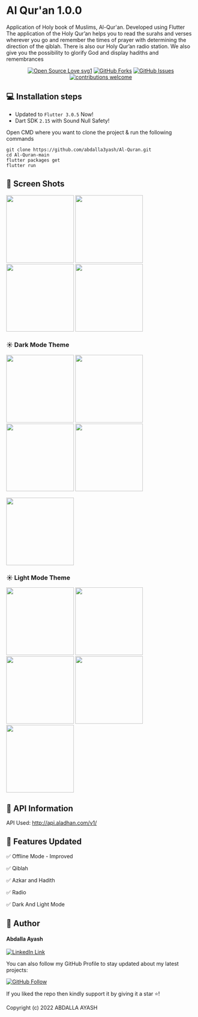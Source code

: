 # Al Qur'an 1.0.0

Application of Holy book of Muslims, Al-Qur'an. Developed using Flutter
The application of the Holy Qur’an helps you to read the surahs and verses wherever you go and remember the times of prayer with determining the direction of the qiblah. There is also our Holy Qur’an radio station. We also give you the possibility to glorify God and display hadiths and remembrances


<div align="center">

[![Open Source Love svg1](https://badges.frapsoft.com/os/v1/open-source.svg?v=103)](#)
[![GitHub Forks](https://img.shields.io/github/forks/saadhaxxan/Car_Game_Python_Pygame.svg?style=social&label=Fork&maxAge=2592000)](https://github.com/abdalla3yash/Al-Quran/fork)
[![GitHub Issues](https://img.shields.io/github/issues/saadhaxxan/Car_Game_Python_Pygame.svg?style=flat&label=Issues&maxAge=2592000)](https://https://github.com/abdalla3yash/Al-Quran/issues)
[![contributions welcome](https://img.shields.io/badge/contributions-welcome-brightgreen.svg?style=flat&label=Contributions&colorA=red&colorB=black	)](#)

</div>

## 💻 Installation steps

- Updated to `Flutter 3.0.5` Now!
- Dart SDK `2.15` with Sound Null Safety!

Open CMD where you want to clone the project & run the following commands

```
git clone https://github.com/abdalla3yash/Al-Quran.git
cd Al-Quran-main
flutter packages get
flutter run
```

## 📱 Screen Shots

<img src="./assets/screenshot/i4.jpg" width=180> <img src="./assets/screenshot/i8.jpg" width=180> <img src="./assets/screenshot/i2.jpg" width=180> <img src="./assets/screenshot/i7.jpg" width=180>

### ☀ Dark Mode Theme

<img src="./assets/screenshot/i6.jpg" width=180> <img src="./assets/screenshot/i7.jpg" width=180> <img src="./assets/screenshot/i8.jpg" width=180> <img src="./assets/screenshot/i9.jpg" width=180>

<img src="./assets/screenshot/i10.jpg" width=180> 

### ☀ Light Mode Theme

<img src="./assets/screenshot/i1.jpg" width=180> <img src="./assets/screenshot/i2.jpg" width=180> <img src="./assets/screenshot/i3.jpg" width=180>
 <img src="./assets/screenshot/i4.jpg" width=180> <img src="./assets/screenshot/i5.jpg" width=180> 


## 🔗 API Information

API Used: http://api.aladhan.com/v1/

## 🎯 Features Updated

✅ Offline Mode - Improved

✅ Qiblah

✅ Azkar and Hadith

✅ Radio

✅ Dark And Light Mode

## 🧑 Author

#### Abdalla Ayash
[![LinkedIn Link](https://img.shields.io/badge/Connect-Ayash-blue.svg?logo=linkedin&longCache=true&style=social&label=Connect
)](https://www.linkedin.com/in/abdalla-ayash)

You can also follow my GitHub Profile to stay updated about my latest projects:

[![GitHub Follow](https://img.shields.io/badge/Connect-Ayash-blue.svg?logo=Github&longCache=true&style=social&label=Follow)](https://github.com/abdalla3yash)

If you liked the repo then kindly support it by giving it a star ⭐!

Copyright (c) 2022 ABDALLA AYASH

